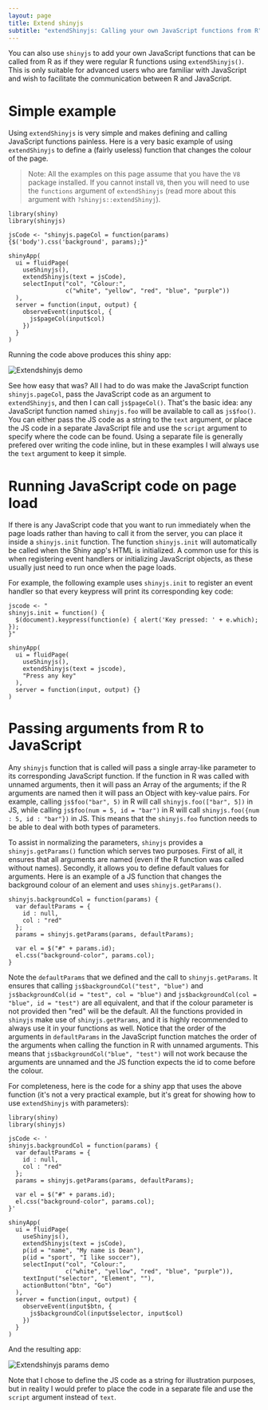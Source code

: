 ```yaml
---
layout: page
title: Extend shinyjs
subtitle: "extendShinyjs: Calling your own JavaScript functions from R"
---
```


You can also use `shinyjs` to add your own JavaScript functions that can be called from R as if they were regular R functions using `extendShinyjs()`. This is only suitable for advanced users who are familiar with JavaScript and wish to facilitate the communication between R and JavaScript.

<h1 id="extendshinyjs-simple">Simple example</h1>

Using `extendShinyjs` is very simple and makes defining and calling JavaScript functions painless. Here is a very basic example of using `extendShinyjs` to define a (fairly useless) function that changes the colour of the page.

> Note: All the examples on this page assume that you have the `V8` package installed. If you cannot install `V8`, then you will need to use the `functions` argument of `extendShinyjs` (read more about this argument with `?shinyjs::extendShinyj`).

```
library(shiny)
library(shinyjs)

jsCode <- "shinyjs.pageCol = function(params){$('body').css('background', params);}"

shinyApp(
  ui = fluidPage(
    useShinyjs(),
    extendShinyjs(text = jsCode),
    selectInput("col", "Colour:",
                c("white", "yellow", "red", "blue", "purple"))
  ),
  server = function(input, output) {
    observeEvent(input$col, {
      js$pageCol(input$col)
    })
  }
)
```

Running the code above produces this shiny app:

![Extendshinyjs demo](http://deanattali.com/img/blog/shinyjs-improvements/extendshinyjs-demo.gif)

See how easy that was? All I had to do was make the JavaScript function `shinyjs.pageCol`, pass the JavaScript code as an argument to `extendShinyjs`, and then I can call `js$pageCol()`.  That's the basic idea: any JavaScript function named `shinyjs.foo` will be available to call as `js$foo()`. You can either pass the JS code as a string to the `text` argument, or place the JS code in a separate JavaScript file and use the `script` argument to specify where the code can be found. Using a separate file is generally prefered over writing the code inline, but in these examples I will always use the `text` argument to keep it simple.

<h1 id="extendshinyjs-onload">Running JavaScript code on page load</h1>

If there is any JavaScript code that you want to run immediately when the page loads rather than having to call it from the server, you can place it inside a `shinyjs.init` function. The function `shinyjs.init` will automatically be called when the Shiny app's HTML is initialized. A common use for this is when registering event handlers or initializing JavaScript objects, as these usually just need to run once when the page loads.

For example, the following example uses `shinyjs.init` to register an event
handler so that every keypress will print its corresponding key code:

```
jscode <- "
shinyjs.init = function() {
  $(document).keypress(function(e) { alert('Key pressed: ' + e.which); });
}"

shinyApp(
  ui = fluidPage(
    useShinyjs(),
    extendShinyjs(text = jscode),
    "Press any key"
  ),
  server = function(input, output) {}
)
```

<h1 id="extendshinyjs-args">Passing arguments from R to JavaScript</h1>

Any `shinyjs` function that is called will pass a single array-like parameter to its corresponding JavaScript function. If the function in R was called with unnamed arguments, then it will pass an Array of the arguments; if the R arguments are named then it will pass an Object with key-value pairs. For example, calling `js$foo("bar", 5)` in R will call `shinyjs.foo(["bar", 5])` in JS, while calling `js$foo(num = 5, id = "bar")` in R will call `shinyjs.foo({num : 5, id : "bar"})` in JS. This means that the `shinyjs.foo` function needs to be able to deal with both types of parameters.

To assist in normalizing the parameters, `shinyjs` provides a `shinyjs.getParams()` function which serves two purposes. First of all, it ensures that all arguments are named (even if the R function was called without names). Secondly, it allows you to define default values for arguments. Here is an example of a JS function that changes the background colour of an element and uses `shinyjs.getParams()`.

```
shinyjs.backgroundCol = function(params) {
  var defaultParams = {
    id : null,
    col : "red"
  };
  params = shinyjs.getParams(params, defaultParams);

  var el = $("#" + params.id);
  el.css("background-color", params.col);
}
```

Note the `defaultParams` that we defined and the call to `shinyjs.getParams`. It ensures that calling `js$backgroundCol("test", "blue")` and `js$backgroundCol(id = "test", col = "blue")` and `js$backgroundCol(col = "blue", id = "test")` are all equivalent, and that if the colour parameter is not provided then "red" will be the default.  All the functions provided in `shinyjs` make use of `shinyjs.getParams`, and it is highly recommended to always use it in your functions as well. Notice that the order of the arguments in `defaultParams` in the JavaScript function matches the order of the arguments when calling the function in R with unnamed arguments. This means that `js$backgroundCol("blue", "test")` will not work because the arguments are unnamed and the JS function expects the id to come before the colour.

For completeness, here is the code for a shiny app that uses the above function (it's not a very practical example, but it's great for showing how to use `extendShinyjs` with parameters):

```
library(shiny)
library(shinyjs)

jsCode <- '
shinyjs.backgroundCol = function(params) {
  var defaultParams = {
    id : null,
    col : "red"
  };
  params = shinyjs.getParams(params, defaultParams);

  var el = $("#" + params.id);
  el.css("background-color", params.col);
}'

shinyApp(
  ui = fluidPage(
    useShinyjs(),
    extendShinyjs(text = jsCode),
    p(id = "name", "My name is Dean"),
    p(id = "sport", "I like soccer"),
    selectInput("col", "Colour:",
                c("white", "yellow", "red", "blue", "purple")),    
    textInput("selector", "Element", ""),
    actionButton("btn", "Go")
  ),
  server = function(input, output) {
    observeEvent(input$btn, {
      js$backgroundCol(input$selector, input$col)
    })
  }
)
```

And the resulting app:

![Extendshinyjs params demo](http://deanattali.com/img/blog/shinyjs-improvements/extendshinyjs-params.gif)

Note that I chose to define the JS code as a string for illustration purposes, but in reality I would prefer to place the code in a separate file and use the `script` argument instead of `text`.
